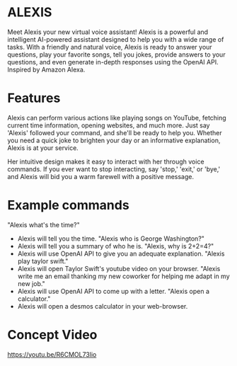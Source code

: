 # ALEXIS
Meet Alexis your new virtual voice assistant! Alexis is a powerful and intelligent 
AI-powered assistant designed to help you with a wide range of tasks. With a friendly 
and natural voice, Alexis is ready to answer your questions, play your favorite songs, 
tell you jokes, provide answers to your questions, and even generate in-depth responses using the OpenAI API.
Inspired by Amazon Alexa.

# Features
Alexis can perform various actions like playing songs on YouTube, 
fetching current time information, opening websites, and much more. 
Just say 'Alexis' followed your command, and she'll be ready to help you.
Whether you need a quick joke to brighten your day or an informative explanation, 
Alexis is at your service.

Her intuitive design makes it easy to interact with her through voice commands. 
If you ever want to stop interacting, say 'stop,' 'exit,' or 'bye,' and 
Alexis will bid you a warm farewell with a positive message.

# Example commands
"Alexis what's the time?"
- Alexis will tell you the time.
"Alexis who is George Washington?"
- Alexis will tell you a summary of who he is.
"Alexis, why is 2+2=4?"
- Alexis will use OpenAI API to give you an adequate explanation.
"Alexis play taylor swift."
- Alexis will open Taylor Swift's  youtube video on your browser.
"Alexis write me an email thanking my new coworker for helping me adapt in my new job."
- Alexis will use OpenAI API to come up with a letter.
"Alexis open a calculator."
- Alexis will open a desmos calculator in your web-browser.


# Concept Video
https://youtu.be/R6CMOL73lio
